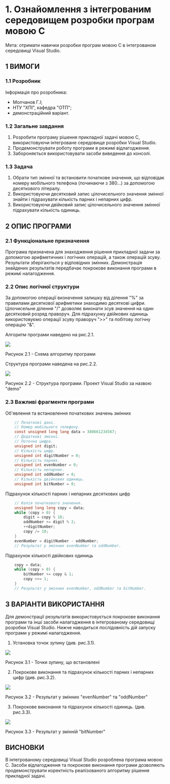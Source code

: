 # 1. Ознайомлення з інтегрованим середовищем розробки програм мовою С

Мета: отримати навички розробки програм мовою С в інтегрованом середовищі Visual Studio.

## 1 ВИМОГИ

### 1.1 Розробник
Інформація про розробника:
- Молчанов Г.І;
- НТУ "ХПІ", кафедра "ОТП";
- демонстраційний варіант.

### 1.2 Загальне завдання
1) Розробити програму рішення прикладної задачі мовою С, використовуючи інтегроване середовище розробки Visual Studio.
2) Продемонструвати роботу програми в режимі відлагодження.
3) Забороняється використовувати засоби виведення до консолі.

### 1.3 Задача
1. Обрати тип змінної та встановити початкове значення, що відповідає номеру мобільного телефона (починаючи з 380...) за допомогою десяткового літералу.
2. Використовуючи десятковий запис цілочисельного значення змінної знайти і підрахувати кількість парних і непарних цифр.
3. Використовуючи двійковий запис цілочисельного значення змінної підрахувати кількість одиниць.

## 2 ОПИС ПРОГРАМИ

### 2.1 Функціональне призначення
Програма призначена для знаходження рішення прикладної задачи за допомогою арифметичних і логічних операцій, а також операцій зсуву. Результати зберігаються у відповідних змінних. Демонстрація знайдених результатів передбачає покрокове виконання програми в режимі налагодження.

### 2.2 Опис логічної структури
За допомогою операції визначення залишку від ділення "%" за правилами десяткової арифметики знаходимо десяткові цифри. Цілочисельне ділення "/" дозволяє виконати зсув значення на один десятковий розряд праворуч. Для підрахунку двійкових одиниць використовуємо операції зсуву праворуч ">>" та побітову логічну операцію "&".

Алгоритм програми наведено на рис.2.1.

![](res/demo_dia.png)

Рисунок 2.1 - Схема алгоритму програми

Структура програми наведена на рис.2.2.

![](res/demo_pro.png)

Рисунок 2.2 - Структура програми. Проект Visual Studio за назвою "demo"

### 2.3 Важливі фрагменти програми

Об'явлення та встановлення початкових значень змінних

```C
	// Початкові дані.
	// Номер мобільного телефону.
	const unsigned long long data = 380661234567;
	// Додаткові змінні.
	// Поточна цифра.
	unsigned int digit;
	// Кількість цифр.
	unsigned int digitNumber = 0;
	// Кількість парних.
	unsigned int evenNumber = 0;
	// Кількість непарних.
	unsigned int oddNumber = 0;
	// Кількість двійкових одиниць.
	unsigned int bitNumber = 0;

```

Підрахунок кількості парних і непарних десяткових цифр

```C
	// Копія початкового значення.
	unsigned long long copy = data;
	while (copy > 0) {
		digit = copy % 10;
		oddNumber += digit % 2;
		++digitNumber;
		copy /= 10;
	}
	evenNumber = digitNumber - oddNumber;
	// Результат у змінних evenNumber та oddNumber.
```

Підрахунок кількості двійкових одиниць

```C
	copy = data;
	while (copy > 0) {
		bitNumber += copy & 1;
		copy >>= 1;
	}
	// Результат у змінних evenNumber, oddNumber та bitNumber.
```

## 3 ВАРІАНТИ ВИКОРИСТАННЯ
Для демонстрації результатів використовується покрокове виконання програми та інші засоби налагодження в інтегрованому середовищі розробки Visual Studio.
Нижче наводиться послідовність дій запуску програми у режимі налагодження.

1) Установка точок зупину (див. рис.3.1).

![](res/demo_brk.png)

Рисунок 3.1 - Точки зупину, що встановлені

2) Покрокове виконання та підрахунок кількості парних і непарних цифр (див. рис.3.2).

![](res/demo_res1.png)

Рисунок 3.2 - Результат у змінних "evenNumber" та "oddNumber"

3) Покрокове виконання та підрахунок кількості одиниць. (див. рис.3.3).

![](res/demo_res2.png)

Рисунок 3.3 - Результат у змінній "bitNumber"

## ВИСНОВКИ
В інтегрованому середовищі Visual Studio розроблена програма мовою С. Засоби відлагодження та покрокове виконання програми дозволяють продемонструвати коректність реалізованого алгоритму рішення прикладної задачі.